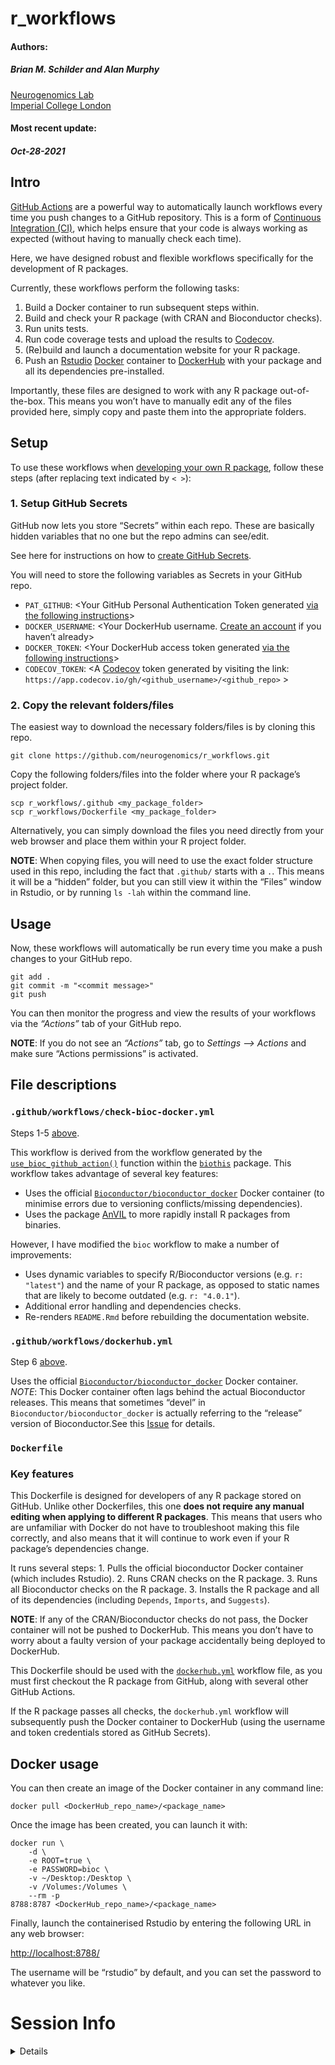r\_workflows
================
<h4>
Authors:
<h4>
<h5>
<i>Brian M. Schilder and Alan Murphy</i>
</h5>
<a href='https://www.neurogenomics.co.uk/' target='_blank'>Neurogenomics
Lab</a><br><a href='https://www.imperial.ac.uk/brain-sciences/' target='_blank'>Imperial
College London</a>

<h4>
Most recent update:
</h4>
<h5>
<i>Oct-28-2021</i>
</h5>

## Intro

[GitHub Actions](https://docs.github.com/en/actions) are a powerful way
to automatically launch workflows every time you push changes to a
GitHub repository. This is a form of [Continuous Integration
(CI)](https://docs.github.com/en/actions/automating-builds-and-tests/about-continuous-integration),
which helps ensure that your code is always working as expected (without
having to manually check each time).

Here, we have designed robust and flexible workflows specifically for
the development of R packages.

Currently, these workflows perform the following tasks:

1.  Build a Docker container to run subsequent steps within.
2.  Build and check your R package (with CRAN and Bioconductor
    checks).  
3.  Run units tests.  
4.  Run code coverage tests and upload the results to
    [Codecov](https://about.codecov.io/).  
5.  (Re)build and launch a documentation website for your R package.  
6.  Push an [Rstudio](https://www.rstudio.com/)
    [Docker](https://www.docker.com/) container to
    [DockerHub](https://hub.docker.com/) with your package and all its
    dependencies pre-installed.

Importantly, these files are designed to work with any R package
out-of-the-box. This means you won’t have to manually edit any of the
files provided here, simply copy and paste them into the appropriate
folders.

## Setup

To use these workflows when [developing your own R
package](https://support.rstudio.com/hc/en-us/articles/200486488-Developing-Packages-with-the-RStudio-IDE),
follow these steps (after replacing text indicated by `< >`):

### 1. Setup GitHub Secrets

GitHub now lets you store “Secrets” within each repo. These are
basically hidden variables that no one but the repo admins can see/edit.

See here for instructions on how to [create GitHub
Secrets](https://docs.github.com/en/actions/security-guides/encrypted-secrets).

You will need to store the following variables as Secrets in your GitHub
repo.

-   `PAT_GITHUB`: &lt;Your GitHub Personal Authentication Token
    generated [via the following
    instructions](https://docs.github.com/en/authentication/keeping-your-account-and-data-secure/creating-a-personal-access-token)&gt;  
-   `DOCKER_USERNAME`: &lt;Your DockerHub username. [Create an
    account](https://hub.docker.com/signup) if you haven’t already&gt;  
-   `DOCKER_TOKEN`: &lt;Your DockerHub access token generated [via the
    following
    instructions](https://docs.docker.com/docker-hub/access-tokens/)&gt;  
-   `CODECOV_TOKEN`: &lt;A [Codecov](https://app.codecov.io/gh) token
    generated by visiting the link:
    `https://app.codecov.io/gh/<github_username>/<github_repo>` &gt;

### 2. Copy the relevant folders/files

The easiest way to download the necessary folders/files is by cloning
this repo.

    git clone https://github.com/neurogenomics/r_workflows.git

Copy the following folders/files into the folder where your R package’s
project folder.

    scp r_workflows/.github <my_package_folder>
    scp r_workflows/Dockerfile <my_package_folder>

Alternatively, you can simply download the files you need directly from
your web browser and place them within your R project folder.

**NOTE**: When copying files, you will need to use the exact folder
structure used in this repo, including the fact that `.github/` starts
with a `.`. This means it will be a “hidden” folder, but you can still
view it within the “Files” window in Rstudio, or by running `ls -lah`
within the command line.

## Usage

Now, these workflows will automatically be run every time you make a
push changes to your GitHub repo.

    git add .
    git commit -m "<commit message>"
    git push

You can then monitor the progress and view the results of your workflows
via the *“Actions”* tab of your GitHub repo.

**NOTE**: If you do not see an *“Actions”* tab, go to *Settings –&gt;
Actions* and make sure “Actions permissions” is activated.

## File descriptions

### `.github/workflows/check-bioc-docker.yml`

Steps 1-5 [above](https://github.com/neurogenomics/r_workflows#Intro).

This workflow is derived from the workflow generated by the
[`use_bioc_github_action()`](https://lcolladotor.github.io/biocthis/articles/biocthis.html)
function within the
[`biothis`](http://www.bioconductor.org/packages/release/bioc/html/biocthis.html)
package. This workflow takes advantage of several key features:

-   Uses the official
    [`Bioconductor/bioconductor_docker`](https://github.com/Bioconductor/bioconductor_docker)
    Docker container (to minimise errors due to versioning
    conflicts/missing dependencies).  
-   Uses the package
    [AnVIL](https://bioconductor.org/packages/release/bioc/html/AnVIL.html)
    to more rapidly install R packages from binaries.

However, I have modified the `bioc` workflow to make a number of
improvements:

-   Uses dynamic variables to specify R/Bioconductor versions
    (e.g. `r: "latest"`) and the name of your R package, as opposed to
    static names that are likely to become outdated
    (e.g. `r: "4.0.1"`).  
-   Additional error handling and dependencies checks.  
-   Re-renders `README.Rmd` before rebuilding the documentation website.

### `.github/workflows/dockerhub.yml`

Step 6 [above](https://github.com/neurogenomics/r_workflows#Intro).

Uses the official
[`Bioconductor/bioconductor_docker`](https://github.com/Bioconductor/bioconductor_docker)
Docker container. *NOTE*: This Docker container often lags behind the
actual Bioconductor releases. This means that sometimes “devel” in
`Bioconductor/bioconductor_docker` is actually referring to the
“release” version of Bioconductor.See this
[Issue](https://github.com/Bioconductor/bioconductor_docker/issues/37)
for details.

### `Dockerfile`

### Key features

This Dockerfile is designed for developers of any R package stored on
GitHub. Unlike other Dockerfiles, this one **does not require any manual
editing when applying to different R packages**. This means that users
who are unfamiliar with Docker do not have to troubleshoot making this
file correctly, and also means that it will continue to work even if
your R package’s dependencies change.

It runs several steps: 1. Pulls the official bioconductor Docker
container (which includes Rstudio). 2. Runs CRAN checks on the R
package. 3. Runs all Bioconductor checks on the R package. 3. Installs
the R package and all of its dependencies (including `Depends`,
`Imports`, and `Suggests`).

**NOTE**: If any of the CRAN/Bioconductor checks do not pass, the Docker
container will not be pushed to DockerHub. This means you don’t have to
worry about a faulty version of your package accidentally being deployed
to DockerHub.

This Dockerfile should be used with the
[`dockerhub.yml`](https://github.com/neurogenomics/r_workflows/blob/master/.github/workflows/dockerhub.yml)
workflow file, as you must first checkout the R package from GitHub,
along with several other GitHub Actions.

If the R package passes all checks, the `dockerhub.yml` workflow will
subsequently push the Docker container to DockerHub (using the username
and token credentials stored as GitHub Secrets).

## Docker usage

You can then create an image of the Docker container in any command
line:

    docker pull <DockerHub_repo_name>/<package_name>

Once the image has been created, you can launch it with:

    docker run \
        -d \
        -e ROOT=true \
        -e PASSWORD=bioc \
        -v ~/Desktop:/Desktop \
        -v /Volumes:/Volumes \
        --rm -p  
    8788:8787 <DockerHub_repo_name>/<package_name> 

Finally, launch the containerised Rstudio by entering the following URL
in any web browser:

<http://localhost:8788/>

The username will be “rstudio” by default, and you can set the password
to whatever you like.

# Session Info

<details>

``` r
utils::sessionInfo()
```

    ## R version 4.1.0 (2021-05-18)
    ## Platform: x86_64-apple-darwin17.0 (64-bit)
    ## Running under: macOS Big Sur 10.16
    ## 
    ## Matrix products: default
    ## BLAS:   /Library/Frameworks/R.framework/Versions/4.1/Resources/lib/libRblas.dylib
    ## LAPACK: /Library/Frameworks/R.framework/Versions/4.1/Resources/lib/libRlapack.dylib
    ## 
    ## locale:
    ## [1] en_GB.UTF-8/en_GB.UTF-8/en_GB.UTF-8/C/en_GB.UTF-8/en_GB.UTF-8
    ## 
    ## attached base packages:
    ## [1] stats     graphics  grDevices utils     datasets  methods   base     
    ## 
    ## loaded via a namespace (and not attached):
    ##  [1] compiler_4.1.0  magrittr_2.0.1  fastmap_1.1.0   tools_4.1.0    
    ##  [5] htmltools_0.5.2 yaml_2.2.1      stringi_1.7.5   rmarkdown_2.11 
    ##  [9] knitr_1.36      stringr_1.4.0   xfun_0.27       digest_0.6.28  
    ## [13] rlang_0.4.12    evaluate_0.14

</details>
